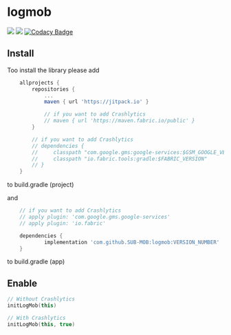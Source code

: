 # logmob

[![](https://jitci.com/gh/SUB-MOB/logmob/svg)](https://jitci.com/gh/SUB-MOB/logmob)
[![](https://jitpack.io/v/SUB-MOB/logmob.svg)](https://jitpack.io/#SUB-MOB/logmob)
[![Codacy Badge](https://api.codacy.com/project/badge/Grade/114b2f31e5c9420b8fe1683cfc290f33)](https://www.codacy.com/gh/SUB-MOB/logmob?utm_source=github.com&amp;utm_medium=referral&amp;utm_content=SUB-MOB/logmob&amp;utm_campaign=Badge_Grade)

## Install

Too install the library please add
```gradle
	allprojects {
		repositories {
			...
			maven { url 'https://jitpack.io' }

            // if you want to add Crashlytics
            // maven { url 'https://maven.fabric.io/public' }
		}

        // if you want to add Crashlytics
        // dependencies {
        //     classpath "com.google.gms:google-services:$GSM_GOOGLE_VERSION"
        //     classpath "io.fabric.tools:gradle:$FABRIC_VERSION"
        // }
	}
```
to build.gradle (project)

and
```gradle
    // if you want to add Crashlytics
    // apply plugin: 'com.google.gms.google-services'
    // apply plugin: 'io.fabric'

	dependencies {
	        implementation 'com.github.SUB-MOB:logmob:VERSION_NUMBER'
	}
```
to build.gradle (app)

## Enable

```kotlin
// Without Crashlytics
initLogMob(this)

// With Crashlytics
initLogMob(this, true)
```